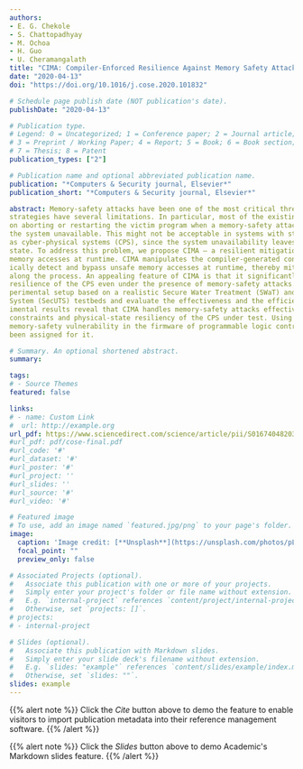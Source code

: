 ```yaml
---
authors:
- E. G. Chekole
- S. Chattopadhyay
- M. Ochoa
- H. Guo
- U. Cheramangalath
title: "CIMA: Compiler-Enforced Resilience Against Memory Safety Attacks in Cyber-Physical Systems"
date: "2020-04-13"
doi: "https://doi.org/10.1016/j.cose.2020.101832"

# Schedule page publish date (NOT publication's date).
publishDate: "2020-04-13"

# Publication type.
# Legend: 0 = Uncategorized; 1 = Conference paper; 2 = Journal article;
# 3 = Preprint / Working Paper; 4 = Report; 5 = Book; 6 = Book section;
# 7 = Thesis; 8 = Patent
publication_types: ["2"]

# Publication name and optional abbreviated publication name.
publication: "*Computers & Security journal, Elsevier*"
publication_short: "*Computers & Security journal, Elsevier*"

abstract: Memory-safety attacks have been one of the most critical threats against computing systems. Although a wide-range of defense techniques have been developed against these attacks, the existing mitigation
strategies have several limitations. In particular, most of the existing mitigation approaches are based
on aborting or restarting the victim program when a memory-safety attack is detected, thus making
the system unavailable. This might not be acceptable in systems with stringent timing constraints, such
as cyber-physical systems (CPS), since the system unavailability leaves the control system in an unsafe
state. To address this problem, we propose CIMA – a resilient mitigation technique that prevents invalid
memory accesses at runtime. CIMA manipulates the compiler-generated control-flow graph to automat-
ically detect and bypass unsafe memory accesses at runtime, thereby mitigating memory-safety attacks
along the process. An appealing feature of CIMA is that it significantly improves system availability and
resilience of the CPS even under the presence of memory-safety attacks. To this end, we design our ex-
perimental setup based on a realistic Secure Water Treatment (SWaT) and Secure Urban Transportation
System (SecUTS) testbeds and evaluate the effectiveness and the efficiency of our approach. The exper-
imental results reveal that CIMA handles memory-safety attacks effectively while meeting the real-time
constraints and physical-state resiliency of the CPS under test. Using CIMA, we have also discovered a
memory-safety vulnerability in the firmware of programmable logic controllers and a CVE ID has already
been assigned for it.

# Summary. An optional shortened abstract.
summary: 

tags:
# - Source Themes
featured: false

links:
# - name: Custom Link
#  url: http://example.org
url_pdf: https://www.sciencedirect.com/science/article/pii/S0167404820301061
#url_pdf: pdf/cose-final.pdf
#url_code: '#'
#url_dataset: '#'
#url_poster: '#'
#url_project: ''
#url_slides: ''
#url_source: '#'
#url_video: '#'

# Featured image
# To use, add an image named `featured.jpg/png` to your page's folder. 
image:
  caption: 'Image credit: [**Unsplash**](https://unsplash.com/photos/pLCdAaMFLTE)'
  focal_point: ""
  preview_only: false

# Associated Projects (optional).
#   Associate this publication with one or more of your projects.
#   Simply enter your project's folder or file name without extension.
#   E.g. `internal-project` references `content/project/internal-project/index.md`.
#   Otherwise, set `projects: []`.
# projects:
# - internal-project

# Slides (optional).
#   Associate this publication with Markdown slides.
#   Simply enter your slide deck's filename without extension.
#   E.g. `slides: "example"` references `content/slides/example/index.md`.
#   Otherwise, set `slides: ""`.
slides: example
---
```


{{% alert note %}}
Click the *Cite* button above to demo the feature to enable visitors to import publication metadata into their reference management software.
{{% /alert %}}

{{% alert note %}}
Click the *Slides* button above to demo Academic's Markdown slides feature.
{{% /alert %}}
